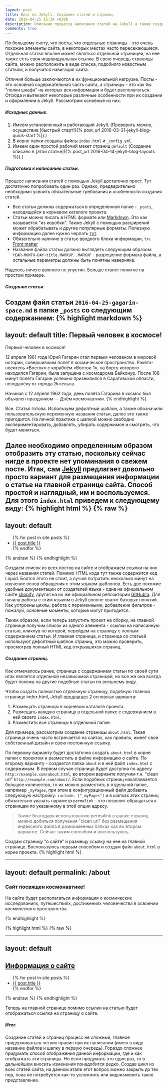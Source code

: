 ```yaml
---
layout: post
title: Блог на Jekyll. Создание статей и страниц.
date: 2016-04-25 15:39 +0300
description: Описание процесса написания статей на Jekyll а также создание отдельных статических страниц.
comments: true
---
```


По большому счету, что посты, что отдельные страницы - это очень похожие элементы сайта, в некоторых местах часто пересекающиеся. Отдельная статья вполне может являться отдельной страницей, на неё также есть своя индивидуальная ссылка. В свою очередь страницы сайта, можно расположить в виде списка, подобного новостным статьям, и получится навигация сайта.

Отличия больше заключаются в их функциональной нагрузке. Посты - это основная содержательная часть сайта, а страницы - это как бы "полки шкафа" на которых вся информация и будет располагаться. Отсюда и вытекают некоторые различные особенности при их создании и оформлении в Jekyll. Рассмотрим основные из них.

##### Исходные данные.

1. Имеем установленный и работающий Jekyll. (Проверить можно, осуществив [быстрый старт]({% post_url 2016-03-31-jekyll-blog-quick-start %}).)
2. В корне папки созданы файлы `index.html` и `_config.yml`.
3. Имеем один простой рабочий макет страниц `default` (Создание описано в [этой статье]({% post_url 2016-04-14-jekyll-blog-layouts %}).)

##### Подготовка к написанию статьи.

Процесс написания статей с помощью Jekyll достаточно прост. Тут достаточно попробовать один раз. Однако, предварительно необходимо усвоить обязательные требования и особенности создания статей.

- Все статьи должны содержаться в определенной папке - `_posts`, находящейся в корневом каталоге проекта.
- Статьи можно писать в HTML формате или [Markdown](https://daringfireball.net/projects/markdown/). Это как называется "из коробки". Также Jekyll с помощью расширений может обрабатывать и другие популярные форматы. Полезную информацию далее нужно черпать [тут](https://jekyllrb.com/docs/plugins/).
- Обязательно наличие в статье вводного блока информации, т.н. [Front matter](https://jekyllrb.com/docs/frontmatter/)
- Название файла статьи должно выглядеть следующим образом: `YEAR-MONTH-DAY-title.MARKUP`. `.MARKUP` - разрешение формата файла, а остальные параметры должны быть понятны наверняка.

Надеюсь ничего важного не упустил. Больше станет понятно на простом примере.

##### Создание статьи.

Создам файл статьи `2016-04-25-gagarin-space.md` в папке `_posts` со следующим содержанием:
{% highlight markdown %}
---
layout: default
title: Первый человек в космосе!
---
Первый человек в космосе!

12 апреля 1961 года Юрий Гагарин стал первым человеком в мировой истории, совершившим полёт в космическое пространство. Ракета-носитель «Восток» с кораблём «Восток-1», на борту которого находился Гагарин, была запущена с космодрома Байконур. После 108 минут полёта Гагарин успешно приземлился в Саратовской области, неподалёку от города Энгельса.

Начиная с 12 апреля 1962 года, день полёта Гагарина в космос был объявлен праздником — Днём космонавтики.
{% endhighlight %}

Все. Статья готова. Используем дефолтный шаблон, а также обозначили пользовательскую переменную названия статьи, далее это также пригодится. На личной практике с шапкой можно свободно экспериментировать, добавлять, убирать содержимое и смотреть, что будет меняться.

Далее необходимо определенным образом отобразить эту статью, поскольку сейчас нигде в проекте нет упоминания о свежем посте. Итак, сам [Jekyll](https://jekyllrb.com/docs/posts/#displaying-an-index-of-posts) предлагает довольно просто вариант для размещения информации о статье на главной странице сайта. Способ простой и наглядный, им и воспользуемся. Для этого `index.html` приведем к следующему виду:
{% highlight html %}
{% raw %}
---
layout: default
---
<ul>
  {% for post in site.posts %}
    <li>
      <a href="{{ post.url }}">{{ post.title }}</a>
    </li>
  {% endfor %}
</ul>
{% endraw %}
{% endhighlight %}

Создаем список из всех постов на сайте и отображаем ссылки на них через названия статей. Помимо HTML кода тут также содержится код Liquid. Боятся этого не стоит, а лучше потратить несколько минут на изучение основ обращения с этим языком шаблонов. Есть две похожие удобные документации от создателей языка - одна на официальном сайте [shopify](https://docs.shopify.com/themes/liquid), другая на их же официальном репозитории [GitHub'a](https://shopify.github.io/liquid/). Для начала работы с этим языком в Jekyll вполне хватит базовых понятий. Как устроены циклы, работа с переменными, добавление фильтров - пожалуй, основные моменты, которые могут пригодится.

Таким образом, если теперь запустить проект на сборку, на главной странице получим список из одного элемента - ссылки на написанную статью, кликнув по которой, перейдем на страницу с полным содержанием статьи. И главная страница, и страница со статьей используют дефолтный шаблон страниц, это можно проверить, просмотрев полный HTML код открывшихся страниц.

##### Создание страниц.

Как отмечалось ранее, страница с содержанием статьи по своей сути итак является отдельной независимой страницей, но все же она всегда будет похожа на другие подобные статьи по внешнему виду.

Чтобы создать полностью отдельную страницу, подобную главной странице index.html, Jekyll [предлагает](https://jekyllrb.com/docs/pages/#where-additional-pages-live) 2 основных варианта:

1. Размещать страницы в корневом каталоге проекта.
2. Размещать каждую страницу в отдельной папке с содержанием в ней своего `index.html`.
3. Разместить все страницы в отдельной папке.

Для примера, рассмотрим создание страницы `about.html`. Такая страница очень часто встречается на сайтах, как правило, имеет свой собственный дизайн и свою постоянную ссылку.

По первому варианту будет достаточно создать `about.html` в корне папки с проектом и разместить в файле информацию о сайте. По второму варианту - создается папка `about` и в ней файл `index.html` с содержимым. В первом случае страница будет доступна по адресу `http://example.com/about.html`, во втором варианте получим т.н. "clean url" `http://example.com/about/`. Если подобных страниц накапливается большое количество, то их можно разместить в отдельной папке, например `_myPages`, при этом в конфигурационный файл добавить следующую настройку: `include: ["_myPages"]` и в шапках этих страниц обязательно указать параметр `permalink` - это позволит обращаться к страницам по указанному в этой опции адресу.

>Также благодаря использованию permalink в шапке страниц можно добиться получения "clean url" без размещения индексного файла в разноименных папках как во втором варианте. Сейчас таким способом и воспользуюсь.

Создам страницу "о сайте" и размещу ссылку на нее на главной странице. Воспользуюсь первым способом и создам файл `about.html` в корне проекта.
{% highlight html %}
<!-- about.html
Обратите внимание на permalink: /about, страница всегда будет доступна по этому адресу -->
---
layout: default
permalink: /about
---
<h3>Сайт посвящен космонавтике!</h3>
<p>На сайте будет располагаться информация о космических исследованиях, путешествиях, достижениях человечества в освоении космического пространства.</p>
{% endhighlight %}


{% highlight html %}
{% raw %}
<!-- index.html -->
---
layout: default
---
<!-- Добавлена ссылка на страницу about.html -->
<h2><a href="/about">Информация о сайте</a></h2>
<ul>
  {% for post in site.posts %}
    <li>
      <a href="{{ post.url }}">{{ post.title }}</a>
    </li>
  {% endfor %}
</ul>
{% endraw %}
{% endhighlight %}

Теперь на главной странице помимо ссылки на статью будет отображаться ссылка на страницу о сайте.

##### Итог.

Создание статей и страниц процесс не сложный, главное придерживаться четких правил при их написании (имею в виду название файлов и шапку в первую очередь). Гораздо сложнее придумать способ отображения данной информации, где и как отображать эти страницы. Но если продумать это один раз, то в дальнейшем вносить изменения понадобится редко. Создав цикл из всех статей сайта, на данном этапе этот вопрос можно закрыть до тех пор, пока не потребуется как-то усложнить или видоизменить такое представление.
